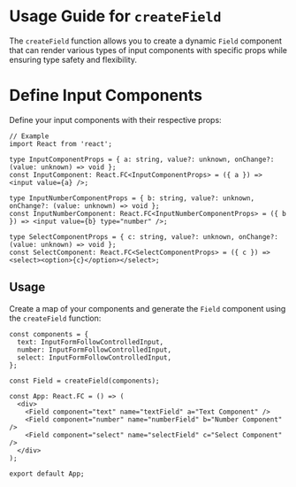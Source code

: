 # Usage Guide for `createField`

The `createField` function allows you to create a dynamic `Field` component that can render various types of input components with specific props while ensuring type safety and flexibility.

# Define Input Components
Define your input components with their respective props:

```tsx
// Example
import React from 'react';

type InputComponentProps = { a: string, value?: unknown, onChange?: (value: unknown) => void };
const InputComponent: React.FC<InputComponentProps> = ({ a }) => <input value={a} />;

type InputNumberComponentProps = { b: string, value?: unknown, onChange?: (value: unknown) => void };
const InputNumberComponent: React.FC<InputNumberComponentProps> = ({ b }) => <input value={b} type="number" />;

type SelectComponentProps = { c: string, value?: unknown, onChange?: (value: unknown) => void };
const SelectComponent: React.FC<SelectComponentProps> = ({ c }) => <select><option>{c}</option></select>;

```

## Usage

Create a map of your components and generate the `Field` component using the `createField` function:

```tsx
const components = {
  text: InputFormFollowControlledInput,
  number: InputFormFollowControlledInput,
  select: InputFormFollowControlledInput,
};

const Field = createField(components);

const App: React.FC = () => (
  <div>
    <Field component="text" name="textField" a="Text Component" />
    <Field component="number" name="numberField" b="Number Component" />
    <Field component="select" name="selectField" c="Select Component" />
  </div>
);

export default App;
```
